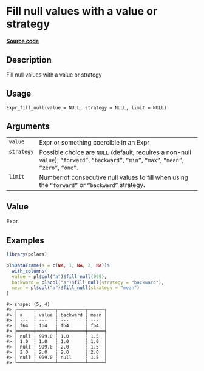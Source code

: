 

# Fill null values with a value or strategy

[**Source code**](https://github.com/pola-rs/r-polars/tree/main/R/expr__expr.R#L1646)

## Description

Fill null values with a value or strategy

## Usage

<pre><code class='language-R'>Expr_fill_null(value = NULL, strategy = NULL, limit = NULL)
</code></pre>

## Arguments

<table>
<tr>
<td style="white-space: nowrap; font-family: monospace; vertical-align: top">
<code id="Expr_fill_null_:_value">value</code>
</td>
<td>
Expr or something coercible in an Expr
</td>
</tr>
<tr>
<td style="white-space: nowrap; font-family: monospace; vertical-align: top">
<code id="Expr_fill_null_:_strategy">strategy</code>
</td>
<td>
Possible choice are <code>NULL</code> (default, requires a non-null
<code>value</code>), <code>“forward”</code>, <code>“backward”</code>,
<code>“min”</code>, <code>“max”</code>, <code>“mean”</code>,
<code>“zero”</code>, <code>“one”</code>.
</td>
</tr>
<tr>
<td style="white-space: nowrap; font-family: monospace; vertical-align: top">
<code id="Expr_fill_null_:_limit">limit</code>
</td>
<td>
Number of consecutive null values to fill when using the
<code>“forward”</code> or <code>“backward”</code> strategy.
</td>
</tr>
</table>

## Value

Expr

## Examples

``` r
library(polars)

pl$DataFrame(a = c(NA, 1, NA, 2, NA))$
  with_columns(
  value = pl$col("a")$fill_null(999),
  backward = pl$col("a")$fill_null(strategy = "backward"),
  mean = pl$col("a")$fill_null(strategy = "mean")
)
```

    #> shape: (5, 4)
    #> ┌──────┬───────┬──────────┬──────┐
    #> │ a    ┆ value ┆ backward ┆ mean │
    #> │ ---  ┆ ---   ┆ ---      ┆ ---  │
    #> │ f64  ┆ f64   ┆ f64      ┆ f64  │
    #> ╞══════╪═══════╪══════════╪══════╡
    #> │ null ┆ 999.0 ┆ 1.0      ┆ 1.5  │
    #> │ 1.0  ┆ 1.0   ┆ 1.0      ┆ 1.0  │
    #> │ null ┆ 999.0 ┆ 2.0      ┆ 1.5  │
    #> │ 2.0  ┆ 2.0   ┆ 2.0      ┆ 2.0  │
    #> │ null ┆ 999.0 ┆ null     ┆ 1.5  │
    #> └──────┴───────┴──────────┴──────┘

